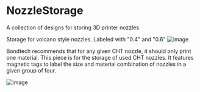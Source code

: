 # NozzleStorage
A collection of designs for storing 3D printer nozzles

Storage for volcano style nozzles. Labeled with "0.4" and "0.6"
![image](https://user-images.githubusercontent.com/25805271/208234204-4b898af6-7650-4af1-b426-ba8c74b45241.png)

Bondtech recommends that for any given CHT nozzle, it should only print one material. This piece is for the storage of used CHT nozzles. It features magnetic tags to label the size and material combination of nozzles in a given group of four.

![image](https://user-images.githubusercontent.com/25805271/208033163-45c20283-acd1-4690-926a-7399bcd8dc40.png)
